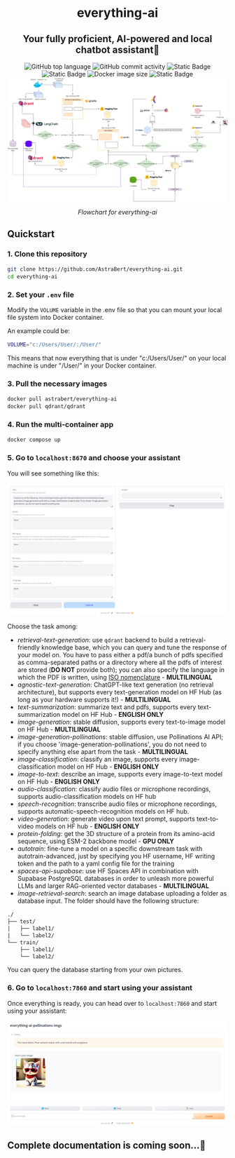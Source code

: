 <h1 align="center">everything-ai</h1>
<h2 align="center">Your fully proficient, AI-powered and local chatbot assistant🤖</h2>


<div align="center">
    <img src="https://img.shields.io/github/languages/top/AstraBert/everything-ai" alt="GitHub top language">
   <img src="https://img.shields.io/github/commit-activity/t/AstraBert/everything-ai" alt="GitHub commit activity">
   <img src="https://img.shields.io/badge/everything_ai-stable-green" alt="Static Badge">
   <img src="https://img.shields.io/badge/Release-v2.0.0-purple" alt="Static Badge">
   <img src="https://img.shields.io/docker/image-size/astrabert/everything-ai
   " alt="Docker image size">
   <img src="https://img.shields.io/badge/Supported_platforms-Windows/macOS-brown" alt="Static Badge">
   <div>
        <a href="https://huggingface.co/spaces/as-cle-bert/everything-rag"><img src="./imgs/everything-ai.drawio.png" alt="Flowchart" align="center"></a>
        <p><i>Flowchart for everything-ai</i></p>
   </div>
</div>

## Quickstart
### 1. Clone this repository
```bash
git clone https://github.com/AstraBert/everything-ai.git
cd everything-ai
```
### 2. Set your `.env` file
Modify the `VOLUME` variable in the .env file so that you can mount your local file system into Docker container.

An example could be:
```bash
VOLUME="c:/Users/User/:/User/"
```
This means that now everything that is under "c:/Users/User/" on your local machine is under "/User/" in your Docker container.

### 3. Pull the necessary images
```bash
docker pull astrabert/everything-ai
docker pull qdrant/qdrant
```
### 4. Run the multi-container app
```bash
docker compose up
```
### 5. Go to `localhost:8670` and choose your assistant

You will see something like this:

<div align="center">
    <img src="./imgs/select_and_run.png" alt="Task choice interface">
</div>

Choose the task among:

- *retrieval-text-generation*: use `qdrant` backend to build a retrieval-friendly knowledge base, which you can query and tune the response of your model on. You have to pass either a pdf/a bunch of pdfs specified as comma-separated paths or a directory where all the pdfs of interest are stored (**DO NOT** provide both); you can also specify the language in which the PDF is written, using [ISO nomenclature](https://en.wikipedia.org/wiki/List_of_ISO_639_language_codes) - **MULTILINGUAL**
- *agnostic-text-generation*: ChatGPT-like text generation (no retrieval architecture), but supports every text-generation model on HF Hub (as long as your hardware supports it!) - **MULTILINGUAL**
- *text-summarization*: summarize text and pdfs, supports every text-summarization model on HF Hub - **ENGLISH ONLY**
- *image-generation*: stable diffusion, supports every text-to-image model on HF Hub - **MULTILINGUAL**
- *image-generation-pollinations*: stable diffusion, use Pollinations AI API; if you choose 'image-generation-pollinations', you do not need to specify anything else apart from the task - **MULTILINGUAL**
- *image-classification*: classify an image, supports every image-classification model on HF Hub - **ENGLISH ONLY**
- *image-to-text*:  describe an image, supports every image-to-text model on HF Hub - **ENGLISH ONLY**
- *audio-classification*: classify audio files or microphone recordings, supports audio-classification models on HF hub
- *speech-recognition*: transcribe audio files or microphone recordings, supports automatic-speech-recognition models on HF hub.
- *video-generation*: generate video upon text prompt, supports text-to-video models on HF hub - **ENGLISH ONLY**
- *protein-folding*: get the 3D structure of a protein from its amino-acid sequence, using ESM-2 backbone model - **GPU ONLY**
- *autotrain*: fine-tune a model on a specific downstream task with autotrain-advanced, just by specifying you HF username, HF writing token and the path to a yaml config file for the training
- *spaces-api-supabase*: use HF Spaces API in combination with Supabase PostgreSQL databases in order to unleash more powerful LLMs and larger RAG-oriented vector databases - **MULTILINGUAL**
- *image-retrieval-search*: search an image database uploading a folder as database input. The folder should have the following structure:

```
./
├── test/
|   ├── label1/
|   └── label2/
└── train/
    ├── label1/
    └── label2/
```


You can query the database starting from your own pictures.

### 6. Go to `localhost:7860` and start using your assistant

Once everything is ready, you can head over to `localhost:7860` and start using your assistant:

<div align="center">
    <img src="./imgs/chatbot.png" alt="Chat interface">
</div>


## Complete documentation is coming soon...🚀
